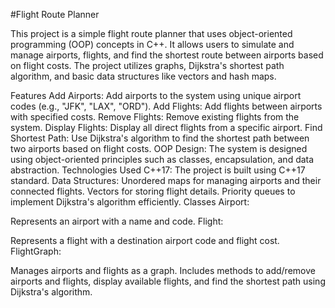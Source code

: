 #Flight Route Planner

This project is a simple flight route planner that uses object-oriented programming (OOP) concepts in C++. It allows users to simulate and manage airports, flights, and find the shortest route between airports based on flight costs. The project utilizes graphs, Dijkstra's shortest path algorithm, and basic data structures like vectors and hash maps.

Features
Add Airports: Add airports to the system using unique airport codes (e.g., "JFK", "LAX", "ORD").
Add Flights: Add flights between airports with specified costs.
Remove Flights: Remove existing flights from the system.
Display Flights: Display all direct flights from a specific airport.
Find Shortest Path: Use Dijkstra's algorithm to find the shortest path between two airports based on flight costs.
OOP Design: The system is designed using object-oriented principles such as classes, encapsulation, and data abstraction.
Technologies Used
C++17: The project is built using C++17 standard.
Data Structures:
Unordered maps for managing airports and their connected flights.
Vectors for storing flight details.
Priority queues to implement Dijkstra's algorithm efficiently.
Classes
Airport:

Represents an airport with a name and code.
Flight:

Represents a flight with a destination airport code and flight cost.
FlightGraph:

Manages airports and flights as a graph.
Includes methods to add/remove airports and flights, display available flights, and find the shortest path using Dijkstra's algorithm.
